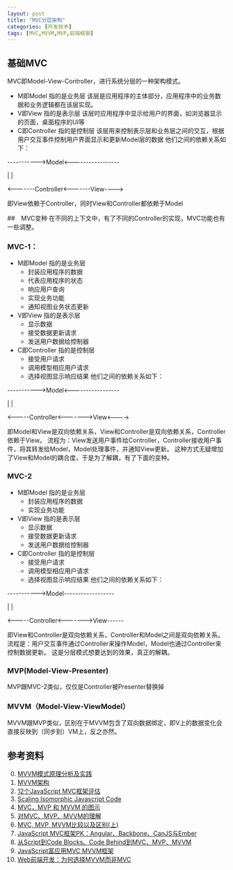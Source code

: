 ```yaml
---
layout: post
title: "MVC分层架构"
categories: [开发技术]
tags: [MVC,MVVM,MVP,前端框架]
---
```


## 基础MVC
MVC即Model-View-Controller，进行系统分层的一种架构模式。
+ M即Model 指的是业务层
  该层是应用程序的主体部分，应用程序中的业务数据和业务逻辑都在该层实现。
+ V即View 指的是表示层
  该层时应用程序中显示给用户的界面，如浏览器显示的页面，桌面程序的UI等
+ C即Controller 指的是控制层
  该层用来控制表示层和业务层之间的交互，根据用户交互事件控制用户界面显示和更新Model层的数据
他们之间的依赖关系如下：

----------->Model<-----------------

|                                 |

<-------Controller<-------View---->

即View依赖于Controller，同时View和Controller都依赖于Model

##　MVC变种
在不同的上下文中，有了不同的Controller的实现，MVC功能也有一些调整。

### MVC-1：
+ M即Model 指的是业务层
  + 封装应用程序的数据
  + 代表应用程序的状态
  + 响应用户查询
  + 实现业务功能
  + 通知视图业务状态更新
+ V即View 指的是表示层
  + 显示数据
  + 接受数据更新请求
  + 发送用户数据给控制器
+ C即Controller 指的是控制层
  + 接受用户请求
  + 调用模型相应用户请求
  + 选择视图显示响应结果
他们之间的依赖关系如下：

----------->Model<-----------------

|                                 |

<-----Controller<------->View<---->

即Model和View是双向依赖关系，View和Controller是双向依赖关系，Controller依赖于View。
流程为：View发送用户事件给Controller，Controller接收用户事件，将其转发给Model，Model处理事件，并通知View更新。
这种方式无疑增加了View和Model的耦合度，于是为了解耦，有了下面的变种。

### MVC-2
+ M即Model 指的是业务层
  + 封装应用程序的数据
  + 实现业务功能
+ V即View 指的是表示层
  + 显示数据
  + 接受数据更新请求
  + 发送用户数据给控制器
+ C即Controller 指的是控制层
  + 接受用户请求
  + 调用模型相应用户请求
  + 选择视图显示响应结果
他们之间的依赖关系如下：

----------->Model------------------

|                                 |

<-----Controller<------->View------

即View和Controller是双向依赖关系，Controller和Model之间是双向依赖关系。
流程是：用户交互事件通过Controller来操作Model，Model也通过Controller来控制数据更新。
这是分层模式想要达到的效果，真正的解耦。

### MVP(Model-View-Presenter)
MVP跟MVC-2类似，仅仅是Controller被Presenter替换掉

### MVVM（Model-View-ViewModel）
MVVM跟MVP类似，区别在于MVVM包含了双向数据绑定，即V上的数据变化会直接反映到（同步到）VM上，反之亦然。



## 参考资料
0. [MVVM模式原理分析及实践][0]
1. [MVVM架构][1]
2. [12个JavaScript MVC框架评估][2]
3. [Scaling Isomorphic Javascript Code][5]
3. [MVC，MVP 和 MVVM 的图示][4]
0. [对MVC、MVP、MVVM的理解][7]
1. [MVC, MVP, MVVM比较以及区别(上)][8]
0. [JavaScript MVC框架PK：Angular、Backbone、CanJS与Ember][3]
0. [从Script到Code Blocks、Code Behind到MVC、MVP、MVVM][6]
1. [JavaScript富应用MVC MVVM框架][9]
2. [Web前端开发：为何选择MVVM而非MVC][10]



[0]: http://www.cpiso.cn/jsyj/ghxx/2012/5/18/373.shtml "MVVM模式原理分析及实践"
[1]: http://www.cnblogs.com/cdts_change/archive/2010/11/28/1890584.html "MVVM架构"
[2]: http://www.open-open.com/news/view/208b86 "12个JavaScript MVC框架评估"
[3]: http://www.ituring.com.cn/article/38394 "JavaScript MVC框架PK：Angular、Backbone、CanJS与Ember"
[4]: http://www.ruanyifeng.com/blog/2015/02/mvcmvp_mvvm.html "MVC，MVP 和 MVVM 的图示"
[5]: http://blog.nodejitsu.com/scaling-isomorphic-javascript-code/ "Scaling Isomorphic Javascript Code"
[6]: http://www.cnblogs.com/indream/p/3602348.html "从Script到Code Blocks、Code Behind到MVC、MVP、MVVM"
[7]: http://blog.csdn.net/napolunyishi/article/details/22722345 "对MVC、MVP、MVVM的理解"
[8]: http://www.cnblogs.com/justrun1983/p/3679827.html "MVC, MVP, MVVM比较以及区别(上)"
[9]: http://www.cnblogs.com/aaronjs/p/3149402.html "JavaScript富应用MVC MVVM框架"
[10]: http://www.cnblogs.com/winter-cn/archive/2012/09/16/2687184.html "Web前端开发：为何选择MVVM而非MVC"
[11]: http://segmentfault.com/a/1190000000693651 "MVC相关图"